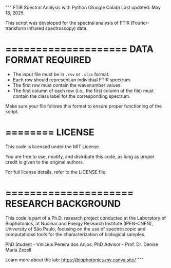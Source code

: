 """
FTIR Spectral Analysis with Python (Google Colab)
Last updated: May 18, 2025.

This script was developed for the spectral analysis of FTIR (Fourier-transform infrared spectroscopy) data.

====================
DATA FORMAT REQUIRED
====================
- The input file must be in `.csv` or `.xlsx` format.
- Each row should represent an individual FTIR spectrum.
- The first row must contain the wavenumber values.
- The first column of each row (i.e., the first column of the file) must contain the class label for the corresponding spectrum.

Make sure your file follows this format to ensure proper functioning of the script.

========
LICENSE
========
This code is licensed under the MIT License.

You are free to use, modify, and distribute this code, as long as proper credit is given to the original authors.

For full license details, refer to the LICENSE file.

=====================
RESEARCH BACKGROUND
=====================
This code is part of a Ph.D. research project conducted at the Laboratory of Biophotonics,
at Nuclear and Energy Research Institute (IPEN-CNEN), University of São Paulo, 
focusing on the use of spectroscopic and computational tools for the characterization 
of biological samples.

PhD Student - Vinicius Pereira dos Anjos, 
PhD Advisor - Prof. Dr. Denise Maria Zezell

Learn more about the lab: https://biophotonics.my.canva.site/
"""


